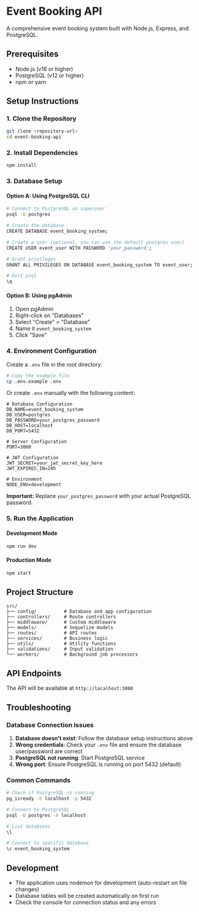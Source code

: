 # Event Booking API

A comprehensive event booking system built with Node.js, Express, and PostgreSQL.

## Prerequisites

- Node.js (v16 or higher)
- PostgreSQL (v12 or higher)
- npm or yarn

## Setup Instructions

### 1. Clone the Repository
```bash
git clone <repository-url>
cd event-booking-api
```

### 2. Install Dependencies
```bash
npm install
```

### 3. Database Setup

#### Option A: Using PostgreSQL CLI
```bash
# Connect to PostgreSQL as superuser
psql -U postgres

# Create the database
CREATE DATABASE event_booking_system;

# Create a user (optional, you can use the default postgres user)
CREATE USER event_user WITH PASSWORD 'your_password';

# Grant privileges
GRANT ALL PRIVILEGES ON DATABASE event_booking_system TO event_user;

# Exit psql
\q
```

#### Option B: Using pgAdmin
1. Open pgAdmin
2. Right-click on "Databases"
3. Select "Create" > "Database"
4. Name it `event_booking_system`
5. Click "Save"

### 4. Environment Configuration

Create a `.env` file in the root directory:

```bash
# Copy the example file
cp .env.example .env
```

Or create `.env` manually with the following content:

```env
# Database Configuration
DB_NAME=event_booking_system
DB_USER=postgres
DB_PASSWORD=your_postgres_password
DB_HOST=localhost
DB_PORT=5432

# Server Configuration
PORT=3000

# JWT Configuration
JWT_SECRET=your_jwt_secret_key_here
JWT_EXPIRES_IN=24h

# Environment
NODE_ENV=development
```

**Important:** Replace `your_postgres_password` with your actual PostgreSQL password.

### 5. Run the Application

#### Development Mode
```bash
npm run dev
```

#### Production Mode
```bash
npm start
```

## Project Structure

```
src/
├── config/          # Database and app configuration
├── controllers/     # Route controllers
├── middleware/      # Custom middleware
├── models/          # Sequelize models
├── routes/          # API routes
├── services/        # Business logic
├── utils/           # Utility functions
├── validations/     # Input validation
└── workers/         # Background job processors
```

## API Endpoints

The API will be available at `http://localhost:3000`

## Troubleshooting

### Database Connection Issues

1. **Database doesn't exist**: Follow the database setup instructions above
2. **Wrong credentials**: Check your `.env` file and ensure the database user/password are correct
3. **PostgreSQL not running**: Start PostgreSQL service
4. **Wrong port**: Ensure PostgreSQL is running on port 5432 (default)

### Common Commands

```bash
# Check if PostgreSQL is running
pg_isready -h localhost -p 5432

# Connect to PostgreSQL
psql -U postgres -h localhost

# List databases
\l

# Connect to specific database
\c event_booking_system
```

## Development

- The application uses nodemon for development (auto-restart on file changes)
- Database tables will be created automatically on first run
- Check the console for connection status and any errors
